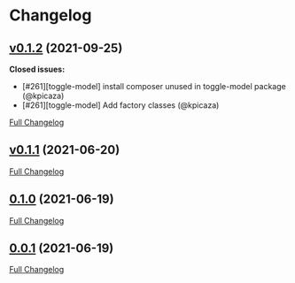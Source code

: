 # Changelog

## [v0.1.2](https://github.com/pheature-flags/pheature-flags/tree/v0.1.2) (2021-09-25)

**Closed issues:**

- [#261][toggle-model] install composer unused in toggle-model package (@kpicaza)
- [#261][toggle-model] Add factory classes (@kpicaza)

[Full Changelog](https://github.com/pheature-flags/pheature-flags/compare/v0.1.1...v0.1.2)

## [v0.1.1](https://github.com/pheature-flags/pheature-flags/tree/v0.1.1) (2021-06-20)

[Full Changelog](https://github.com/pheature-flags/pheature-flags/compare/0.1.0...v0.1.1)

## [0.1.0](https://github.com/pheature-flags/pheature-flags/tree/0.1.0) (2021-06-19)

[Full Changelog](https://github.com/pheature-flags/pheature-flags/compare/0.0.1...0.1.0)

## [0.0.1](https://github.com/pheature-flags/pheature-flags/tree/0.0.1) (2021-06-19)

[Full Changelog](https://github.com/pheature-flags/pheature-flags/compare/4efde1b91949256bf8d3b3baf7546150ddcc0e90...0.0.1)
